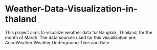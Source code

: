 # Weather-Data-Visualization-in-thaland

This project aims to visualize weather data for Bangkok, Thailand, for the month of March. The data sources used for this visualization are:
AccuWeather
Weather Underground
Time and Date
